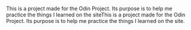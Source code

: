 This is a project made for the Odin Project. Its purpose is to help me practice the things I learned on the siteThis is a project made for the Odin Project. Its purpose is to help me practice the things I learned on the site.
